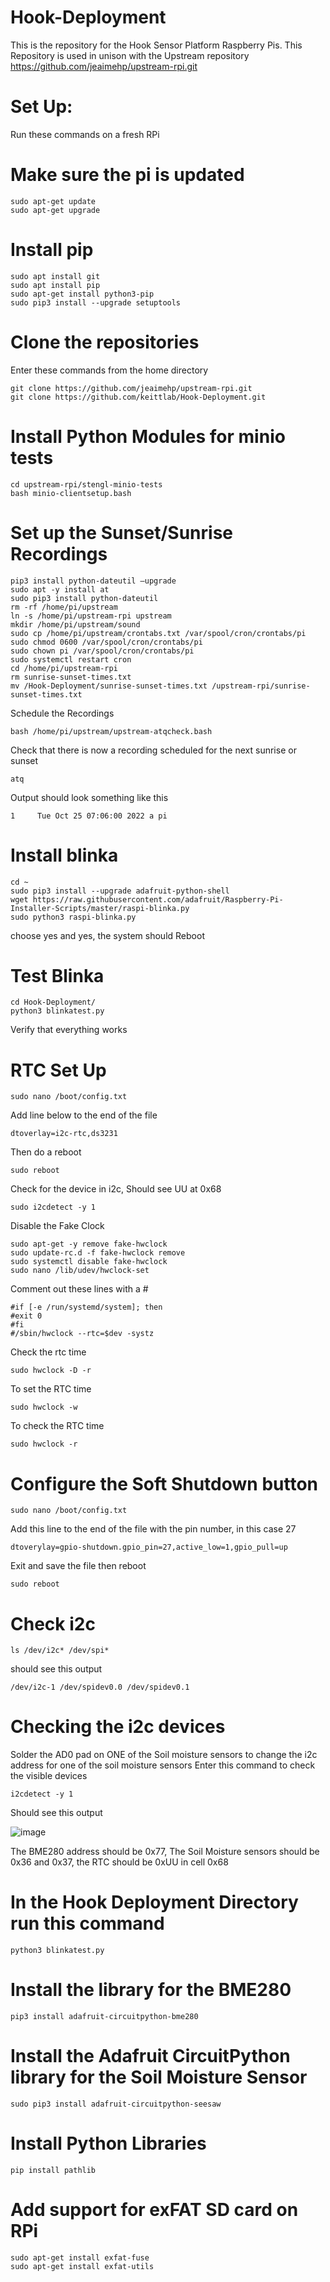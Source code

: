 # Hook-Deployment
This is the repository for the Hook Sensor Platform Raspberry Pis. This Repository is used in unison with the Upstream repository https://github.com/jeaimehp/upstream-rpi.git

# Set Up:
Run these commands on a fresh RPi

# Make sure the pi is updated
```
sudo apt-get update 
sudo apt-get upgrade
```

# Install pip
```
sudo apt install git
sudo apt install pip
sudo apt-get install python3-pip
sudo pip3 install --upgrade setuptools
```
# Clone the repositories
Enter these commands from the home directory
```
git clone https://github.com/jeaimehp/upstream-rpi.git
git clone https://github.com/keittlab/Hook-Deployment.git
```
# Install Python Modules for minio tests
```
cd upstream-rpi/stengl-minio-tests 
bash minio-clientsetup.bash 
```
# Set up the Sunset/Sunrise Recordings
``` 
pip3 install python-dateutil –upgrade 
sudo apt -y install at
sudo pip3 install python-dateutil
rm -rf /home/pi/upstream
ln -s /home/pi/upstream-rpi upstream
mkdir /home/pi/upstream/sound 
sudo cp /home/pi/upstream/crontabs.txt /var/spool/cron/crontabs/pi 
sudo chmod 0600 /var/spool/cron/crontabs/pi 
sudo chown pi /var/spool/cron/crontabs/pi 
sudo systemctl restart cron 
cd /home/pi/upstream-rpi 
rm sunrise-sunset-times.txt 
mv /Hook-Deployment/sunrise-sunset-times.txt /upstream-rpi/sunrise-sunset-times.txt
```
Schedule the Recordings
```
bash /home/pi/upstream/upstream-atqcheck.bash 
```
Check that there is now a recording scheduled for the next sunrise or sunset
```
atq
```
Output should look something like this 
```
1     Tue Oct 25 07:06:00 2022 a pi
```
# Install blinka
```
cd ~
sudo pip3 install --upgrade adafruit-python-shell
wget https://raw.githubusercontent.com/adafruit/Raspberry-Pi-Installer-Scripts/master/raspi-blinka.py
sudo python3 raspi-blinka.py
```
choose yes and yes, the system should Reboot
# Test Blinka
```
cd Hook-Deployment/
python3 blinkatest.py
```
Verify that everything works

# RTC Set Up
```
sudo nano /boot/config.txt
```
Add line below to the end of the file
```
dtoverlay=i2c-rtc,ds3231
```
Then do a reboot
```
sudo reboot
```
Check for the device in i2c, 
Should see UU at 0x68
```
sudo i2cdetect -y 1
```
Disable the Fake Clock
```
sudo apt-get -y remove fake-hwclock
sudo update-rc.d -f fake-hwclock remove
sudo systemctl disable fake-hwclock
sudo nano /lib/udev/hwclock-set
```
Comment out these lines with a #
```
#if [-e /run/systemd/system]; then
#exit 0
#fi
#/sbin/hwclock --rtc=$dev -systz
```
Check the rtc time
```
sudo hwclock -D -r
```
To set the RTC time 
```
sudo hwclock -w 
```
To check the RTC time
```
sudo hwclock -r 
```
# Configure the Soft Shutdown button
``` 
sudo nano /boot/config.txt
```
Add this line to the end of the file with the pin number, in this case 27
```
dtoverylay=gpio-shutdown.gpio_pin=27,active_low=1,gpio_pull=up
```
Exit and save the file then reboot
```
sudo reboot
```

# Check i2c
```
ls /dev/i2c* /dev/spi*
```
should see this output
```
/dev/i2c-1 /dev/spidev0.0 /dev/spidev0.1
````

# Checking the i2c devices  
Solder the AD0 pad on ONE of the Soil moisture sensors to change the i2c address for one of the soil moisture sensors
Enter this command to check the visible devices
```
i2cdetect -y 1
```
Should see this output

![image](https://user-images.githubusercontent.com/45701166/195462601-e89c3723-71dc-4676-90ad-39358cb91333.png)

The BME280 address should be 0x77, The Soil Moisture sensors should be 0x36 and 0x37, the RTC should be 0xUU in cell 0x68 

# In the Hook Deployment Directory run this command
```
python3 blinkatest.py
```

# Install the library for the BME280
```
pip3 install adafruit-circuitpython-bme280
```

# Install the Adafruit CircuitPython library for the Soil Moisture Sensor
```
sudo pip3 install adafruit-circuitpython-seesaw
```
# Install Python Libraries
```
pip install pathlib

```

# Add support for exFAT SD card on RPi
```
sudo apt-get install exfat-fuse
sudo apt-get install exfat-utils
```

